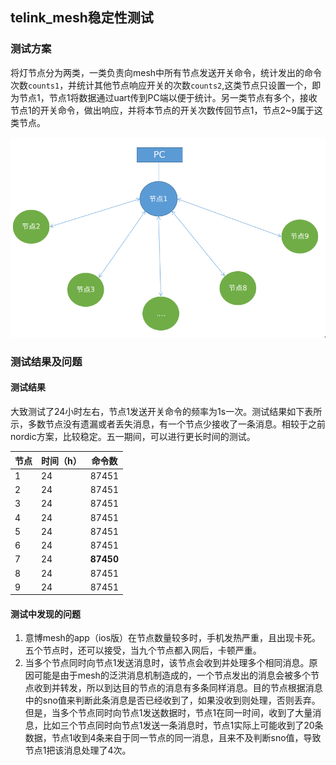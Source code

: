 ## telink_mesh稳定性测试

### 测试方案

将灯节点分为两类，一类负责向mesh中所有节点发送开关命令，统计发出的命令次数`counts1`，并统计其他节点响应开关的次数`counts2`,这类节点只设置一个，即为节点1，节点1将数据通过uart传到PC端以便于统计。另一类节点有多个，接收节点1的开关命令，做出响应，并将本节点的开关次数传回节点1，节点2~9属于这类节点。

![mesh_test_arch](.\pic\mesh_test_arch.png)

### 测试结果及问题

#### 测试结果

大致测试了24小时左右，节点1发送开关命令的频率为1s一次。测试结果如下表所示，多数节点没有遗漏或者丢失消息，有一个节点少接收了一条消息。相较于之前nordic方案，比较稳定。五一期间，可以进行更长时间的测试。

| 节点 |  时间（h） | 命令数 |
| - | - | - |
| 1 | 24 | 87451 |
| 2 | 24 | 87451 |
| 3 | 24 | 87451 |
| 4 | 24 | 87451 |
| 5 | 24 | 87451 |
| 6 | 24 | 87451 |
| 7 | 24 | **87450** |
| 8 | 24 | 87451 |
| 9 | 24 | 87451 |

#### 测试中发现的问题

1. 意博mesh的app（ios版）在节点数量较多时，手机发热严重，且出现卡死。五个节点时，还可以接受，当九个节点都入网后，卡顿严重。
2. 当多个节点同时向节点1发送消息时，该节点会收到并处理多个相同消息。原因可能是由于mesh的泛洪消息机制造成的，一个节点发出的消息会被多个节点收到并转发，所以到达目的节点的消息有多条同样消息。目的节点根据消息中的sno值来判断此条消息是否已经收到了，如果没收到则处理，否则丢弃。但是，当多个节点同时向节点1发送数据时，节点1在同一时间，收到了大量消息，比如三个节点同时向节点1发送一条消息时，节点1实际上可能收到了20条数据，节点1收到4条来自于同一节点的同一消息，且来不及判断sno值，导致节点1把该消息处理了4次。





